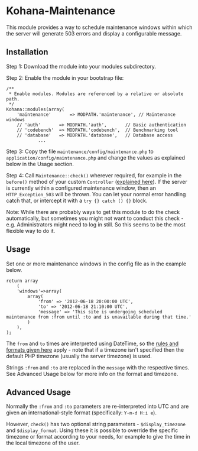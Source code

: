 # Kohana-Maintenance

This module provides a way to schedule maintenance windows within which the
server will generate 503 errors and display a configurable message.


## Installation

Step 1: Download the module into your modules subdirectory.

Step 2: Enable the module in your bootstrap file:

	/**
	 * Enable modules. Modules are referenced by a relative or absolute path.
	 */
	Kohana::modules(array(
		'maintenance'       => MODPATH.'maintenance', // Maintenance windows
		// 'auth'       => MODPATH.'auth',       // Basic authentication
		// 'codebench'  => MODPATH.'codebench',  // Benchmarking tool
		// 'database'   => MODPATH.'database',   // Database access
                ...


Step 3: Copy the file `maintenance/config/maintenance.php` to
`application/config/maintenance.php` and change the values as explained below in
the Usage section.

Step 4: Call `Maintenance::check()` wherever required, for example in the `before()`
method of your custom `Controller` ([explained here][2]). If the server is
currently within a configured maintenance window, then an `HTTP_Exception_503`
will be thrown. You can let your normal error handling catch that, or intercept
it with a `try {} catch () {}` block.

Note: While there are probably ways to get this module to do the check
automatically, but sometimes you might not want to conduct this check - e.g.
Administrators might need to log in still. So this seems to be the most flexible
way to do it.


## Usage

Set one or more maintenance windows in the config file as in the example below.

    return array
        (
        'windows'=>array(
            array(
                'from' => '2012-06-18 20:00:00 UTC',
                'to' => '2012-06-18 21:10:00 UTC',
                'message' => 'This site is undergoing scheduled maintenance from :from until :to and is unavailable during that time.'
            )
        ),
    );

The `from` and `to` times are interpreted using DateTime, so the [rules and
formats given here][1] apply - note that if a timezone isn't specified then the
default PHP timezone (usually the server timezone) is used.

Strings `:from` and `:to` are replaced in the `message` with the respective
times. See Advanced Usage below for more info on the format and timezone.

## Advanced Usage

Normally the `:from` and `:to` parameters are re-interpreted into UTC and are
given an international-style format (specifically: `Y-m-d H:i e`).

However, `check()` has two optional string parameters - `$display_timezone` and
`$display_format`. Using these it is possible to override the specific timezone
or format according to your needs, for example to give the time in the local
timezone of the user.

  [1]: http://www.php.net/manual/en/datetime.construct.php
  [2]: http://stackoverflow.com/questions/3172869/kohana-3-using-a-custom-controller
